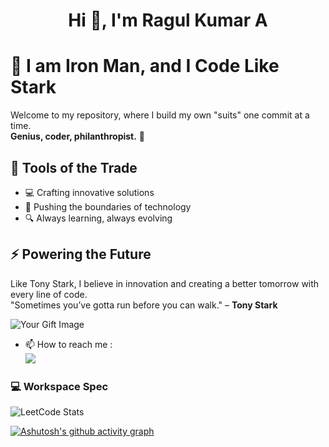 
<h1 align="center">Hi 👋, I'm Ragul Kumar A</h1>

# 🦾 I am Iron Man, and I Code Like Stark

Welcome to my repository, where I build my own "suits" one commit at a time.  
**Genius, coder, philanthropist.** 🚀

## 🔧 Tools of the Trade
- 💻 Crafting innovative solutions
- 🧠 Pushing the boundaries of technology
- 🔍 Always learning, always evolving

## ⚡ Powering the Future
Like Tony Stark, I believe in innovation and creating a better tomorrow with every line of code.  
"Sometimes you’ve gotta run before you can walk." – **Tony Stark**

![Your Gift Image](<img align="right" width="370" height="290" src="https://wallpapercave.com/wp/wp2757832.gif">)

- 📫 How to reach me :
<br /> [<img src="https://img.shields.io/badge/LinkedIn-0077B5?style=for-the-badge&logo=linkedin&logoColor=white" />](https://www.linkedin.com/in/aragulkumar/)











### 💻 Workspace Spec

![LeetCode Stats](https://leetcard.jacoblin.cool/aragulkumar?theme=dark&font=Castoro&ext=heatmap)

[![Ashutosh's github activity graph](https://github-readme-activity-graph.vercel.app/graph?username=aragulkumar&bg_color=000000&color=ffffff&line=0040ff&point=ffffff&area=true&hide_border=true)](https://github.com/ashutosh00710/github-readme-activity-graph)
